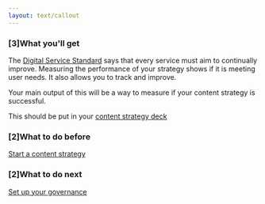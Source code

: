 ```yaml
---
layout: text/callout
---
```


### [3]What you'll get
The [Digital Service Standard](https://www.dta.gov.au/standard/) says that every service must aim to continually improve. Measuring the performance of your strategy shows if it is meeting user needs. It also allows you to track and improve.

Your main output of this will be a way to measure if your content strategy is successful.

This should be put in your [content strategy deck](/content-strategy/start-content-strategy/define-problem/content-strategy-template/) 

### [2]What to do before

[Start a content strategy](/content-strategy/start-content-strategy/)

### [2]What to do next 

[Set up your governance](/content-strategy/set-up-governance/)
